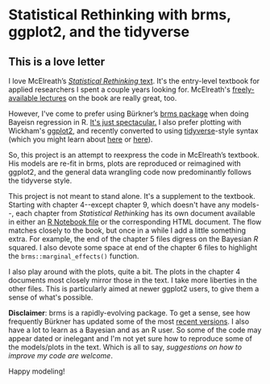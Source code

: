 # Statistical Rethinking with brms, ggplot2, and the tidyverse

## This is a love letter

I love McElreath’s [*Statistical Rethinking*  text](http://xcelab.net/rm/statistical-rethinking/). It's the entry-level textbook for applied researchers I spent a couple years looking for. McElreath's [freely-available lectures](https://www.youtube.com/channel/UCNJK6_DZvcMqNSzQdEkzvzA/playlists) on the book are really great, too.

However, I've come to prefer using Bürkner’s [brms package](https://cran.r-project.org/web/packages/brms/index.html) when doing Bayeisn regression in R. [It's just spectacular.](http://andrewgelman.com/2017/01/10/r-packages-interfacing-stan-brms/) I also prefer plotting with Wickham's [ggplot2](https://cran.r-project.org/web/packages/ggplot2/index.html), and recently converted to using [tidyverse](https://www.tidyverse.org)-style syntax (which you might learn about [here](http://r4ds.had.co.nz/transform.html) or [here](http://style.tidyverse.org)).

So, this project is an attempt to reexpress the code in McElreath’s textbook. His models are re-fit in brms, plots are reproduced or reimagined with ggplot2, and the general data wrangling code now predominantly follows the tidyverse style. 

This project is not meant to stand alone. It's a supplement to the textbook. Starting with chapter 4--except chapter 9, which doesn't have any models--, each chapter from *Statistical Rethinking* has its own document available in either an [R Notebook file](http://rmarkdown.rstudio.com/r_notebooks.html) or the corresponding HTML document. The flow matches closely to the book, but once in a while I add a little something extra. For example, the end of the chapter 5 files digress on the Bayesian *R* squared. I also devote some space at end of the chapter 6 files to highlight the `brms::marginal_effects()` function.

I also play around with the plots, quite a bit. The plots in the chapter 4 documents most closely mirror those in the text. I take more liberties in the other files. This is particularly aimed at newer ggplot2 users, to give them a sense of what's possible.

**Disclaimer**: brms is a rapidly-evolving package. To get a sense, see how frequently Bürkner has updated some of the most [recent versions](https://cran.r-project.org/src/contrib/Archive/brms/). I also have a lot to learn as a Bayesian and as an R user. So some of the code may appear dated or inelegant and I'm not yet sure how to reproduce some of the models/plots in the text. Which is all to say, *suggestions on how to improve my code are welcome*.

Happy modeling!
